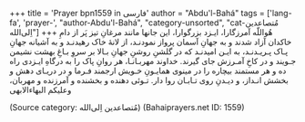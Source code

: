 +++
title = 'Prayer bpn1559 in فارسی'
author = "Abdu'l-Bahá"
tags = ['lang-fa', 'prayer-', "author-Abdu'l-Bahá", "category-unsorted", "cat-مُتصاعدین اِلی‌الله"]
+++
هُواللّه
آمرزگارا، ایـزد بزرگوارا، این جانها مانند مرغانِ تیز پَر از دامِ خاکدان آزاد شدند و به جهانِ آسمان پرواز نمودنـد، از لانۀ خاک رهیدنـد و به آشیانه جهانِ پـاک پـریـدنـد، به ایـن امیدنـد که در گلشنِ روشنِ جهانِ بـالا بر سروِ بـاغِ بهشت نشیمن جـویند و در کاخِ آمـرزش جای گیرند. خداوند مهربـانـا، هر روانِ پاک را به درگاهِ ایـزدی راه ده و هر مستمند بیچاره را در مینوی همایـونِ خـویش ارجمند فـرما و در دریـای دهش و بخشش انـداز، و دیـدنِ روی تـابـان روا دار. تـوئی دهنده و بخشنده و آمرزنده و مهربان، وعلیکم البهاءالابهی

(Source category: مُتصاعدین اِلی‌الله)
(Bahaiprayers.net ID: 1559)
